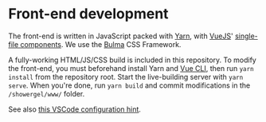 # Front-end development

The front-end is written in JavaScript packed with [Yarn](https://yarnpkg.com/),
with [VueJS](https://vuejs.org/)' [single-file components](https://v3.vuejs.org/guide/single-file-component.html).
We use the [Bulma](https://bulma.io/) CSS Framework.

A fully-working HTML/JS/CSS build is included in this repository.
To modify the front-end, you must beforehand install Yarn and [Vue CLI](https://cli.vuejs.org/),
then run `yarn install` from the repository root.
Start the live-building server with `yarn serve`.
When you're done, run `yarn build` and commit modifications in the `/showergel/www/` folder.

See also [this VSCode configuration hint](https://code.visualstudio.com/docs/setup/linux#_visual-studio-code-is-unable-to-watch-for-file-changes-in-this-large-workspace-error-enospc).
